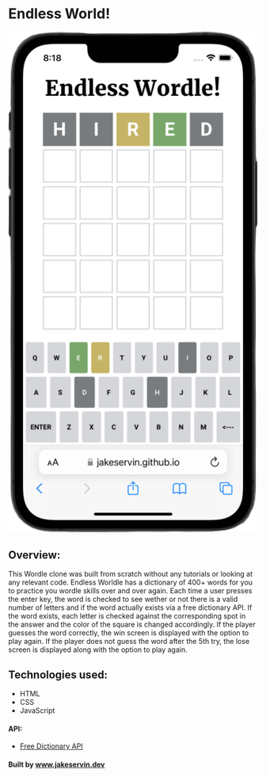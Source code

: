 # Endless World!

<img src="images/wordlecloneMockup.png" alt="img-coming" width="800"/>

## Overview:

This Wordle clone was built from scratch without any tutorials or looking at any relevant code. Endless Worldle has a dictionary of 400+ words for you to practice you wordle skills over and over again. Each time a user presses the enter key, the word is checked to see wether or not there is a valid number of letters and if the word actually exists via a free dictionary API. If the word exists, each letter is checked against the corresponding spot in the answer and the color of the square is changed accordingly. If the player guesses the word correctly, the win screen is displayed with the option to play again. If the player does not guess the word after the 5th try, the lose screen is displayed along with the option to play again.

## Technologies used:

- HTML
- CSS
- JavaScript

#### API:

- [Free Dictionary API](https://dictionaryapi.dev)

#### Built by www.jakeservin.dev
